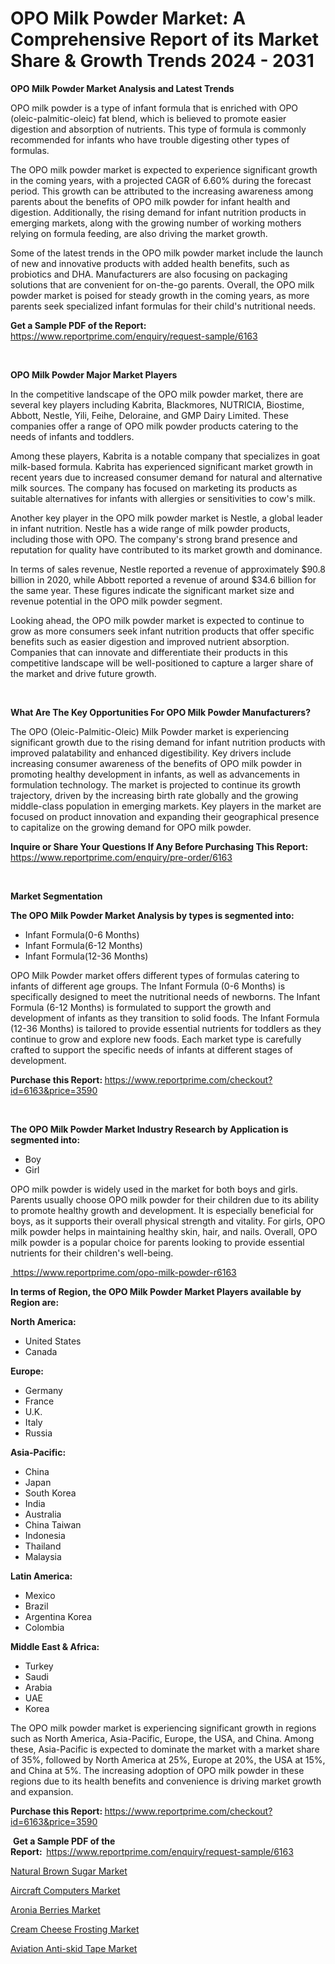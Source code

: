 <p><h1>OPO Milk Powder Market: A Comprehensive Report of its Market Share & Growth Trends 2024 - 2031</h1></p><p><strong>OPO Milk Powder Market Analysis and Latest Trends</strong></p>
<p><p>OPO milk powder is a type of infant formula that is enriched with OPO (oleic-palmitic-oleic) fat blend, which is believed to promote easier digestion and absorption of nutrients. This type of formula is commonly recommended for infants who have trouble digesting other types of formulas.</p><p>The OPO milk powder market is expected to experience significant growth in the coming years, with a projected CAGR of 6.60% during the forecast period. This growth can be attributed to the increasing awareness among parents about the benefits of OPO milk powder for infant health and digestion. Additionally, the rising demand for infant nutrition products in emerging markets, along with the growing number of working mothers relying on formula feeding, are also driving the market growth.</p><p>Some of the latest trends in the OPO milk powder market include the launch of new and innovative products with added health benefits, such as probiotics and DHA. Manufacturers are also focusing on packaging solutions that are convenient for on-the-go parents. Overall, the OPO milk powder market is poised for steady growth in the coming years, as more parents seek specialized infant formulas for their child's nutritional needs.</p></p>
<p><strong>Get a Sample PDF of the Report:&nbsp;</strong> <a href="https://www.reportprime.com/enquiry/request-sample/6163">https://www.reportprime.com/enquiry/request-sample/6163</a></p>
<p>&nbsp;</p>
<p><strong>OPO Milk Powder Major Market Players</strong></p>
<p><p>In the competitive landscape of the OPO milk powder market, there are several key players including Kabrita, Blackmores, NUTRICIA, Biostime, Abbott, Nestle, Yili, Feihe, Deloraine, and GMP Dairy Limited. These companies offer a range of OPO milk powder products catering to the needs of infants and toddlers.</p><p>Among these players, Kabrita is a notable company that specializes in goat milk-based formula. Kabrita has experienced significant market growth in recent years due to increased consumer demand for natural and alternative milk sources. The company has focused on marketing its products as suitable alternatives for infants with allergies or sensitivities to cow's milk.</p><p>Another key player in the OPO milk powder market is Nestle, a global leader in infant nutrition. Nestle has a wide range of milk powder products, including those with OPO. The company's strong brand presence and reputation for quality have contributed to its market growth and dominance.</p><p>In terms of sales revenue, Nestle reported a revenue of approximately $90.8 billion in 2020, while Abbott reported a revenue of around $34.6 billion for the same year. These figures indicate the significant market size and revenue potential in the OPO milk powder segment.</p><p>Looking ahead, the OPO milk powder market is expected to continue to grow as more consumers seek infant nutrition products that offer specific benefits such as easier digestion and improved nutrient absorption. Companies that can innovate and differentiate their products in this competitive landscape will be well-positioned to capture a larger share of the market and drive future growth.</p></p>
<p>&nbsp;</p>
<p><strong>What Are The Key Opportunities For OPO Milk Powder Manufacturers?</strong></p>
<p><p>The OPO (Oleic-Palmitic-Oleic) Milk Powder market is experiencing significant growth due to the rising demand for infant nutrition products with improved palatability and enhanced digestibility. Key drivers include increasing consumer awareness of the benefits of OPO milk powder in promoting healthy development in infants, as well as advancements in formulation technology. The market is projected to continue its growth trajectory, driven by the increasing birth rate globally and the growing middle-class population in emerging markets. Key players in the market are focused on product innovation and expanding their geographical presence to capitalize on the growing demand for OPO milk powder.</p></p>
<p><strong>Inquire or Share Your Questions If Any Before Purchasing This Report:</strong> <a href="https://www.reportprime.com/enquiry/pre-order/6163">https://www.reportprime.com/enquiry/pre-order/6163</a></p>
<p>&nbsp;</p>
<p><strong>Market Segmentation</strong></p>
<p><strong>The OPO Milk Powder Market Analysis by types is segmented into:</strong></p>
<p><ul><li>Infant Formula(0-6 Months)</li><li>Infant Formula(6-12 Months)</li><li>Infant Formula(12-36 Months)</li></ul></p>
<p><p>OPO Milk Powder market offers different types of formulas catering to infants of different age groups. The Infant Formula (0-6 Months) is specifically designed to meet the nutritional needs of newborns. The Infant Formula (6-12 Months) is formulated to support the growth and development of infants as they transition to solid foods. The Infant Formula (12-36 Months) is tailored to provide essential nutrients for toddlers as they continue to grow and explore new foods. Each market type is carefully crafted to support the specific needs of infants at different stages of development.</p></p>
<p><strong>Purchase this Report:&nbsp;</strong><a href="https://www.reportprime.com/checkout?id=6163&price=3590">https://www.reportprime.com/checkout?id=6163&price=3590</a></p>
<p>&nbsp;</p>
<p><strong>The OPO Milk Powder Market Industry Research by Application is segmented into:</strong></p>
<p><ul><li>Boy</li><li>Girl</li></ul></p>
<p><p>OPO milk powder is widely used in the market for both boys and girls. Parents usually choose OPO milk powder for their children due to its ability to promote healthy growth and development. It is especially beneficial for boys, as it supports their overall physical strength and vitality. For girls, OPO milk powder helps in maintaining healthy skin, hair, and nails. Overall, OPO milk powder is a popular choice for parents looking to provide essential nutrients for their children's well-being.</p></p>
<p><a href="https://www.reportprime.com/opo-milk-powder-r6163">&nbsp;https://www.reportprime.com/opo-milk-powder-r6163</a></p>
<p><strong>In terms of Region, the OPO Milk Powder Market Players available by Region are:</strong></p>
<p>
    <p> <strong> North America: </strong>
        <ul>
            <li>United States</li>
            <li>Canada</li>
        </ul>
        </p> 
    <p> <strong> Europe: </strong>
        <ul>
            <li>Germany</li>
            <li>France</li>
            <li>U.K.</li>
            <li>Italy</li>
            <li>Russia</li>
        </ul>
        </p> 
    <p> <strong> Asia-Pacific: </strong>
        <ul>
            <li>China</li>
            <li>Japan</li>
            <li>South Korea</li>
            <li>India</li>
            <li>Australia</li>
            <li>China Taiwan</li>
            <li>Indonesia</li>
            <li>Thailand</li>
            <li>Malaysia</li>
        </ul>
        </p> 
    <p> <strong> Latin America: </strong>
        <ul>
            <li>Mexico</li>
            <li>Brazil</li>
            <li>Argentina Korea</li>
            <li>Colombia</li>
        </ul>
        </p> 
    <p> <strong> Middle East & Africa: </strong>
        <ul>
            <li>Turkey</li>
            <li>Saudi</li>
            <li>Arabia</li>
            <li>UAE</li>
            <li>Korea</li>
        </ul>
    </p>
    </p>
<p><p>The OPO milk powder market is experiencing significant growth in regions such as North America, Asia-Pacific, Europe, the USA, and China. Among these, Asia-Pacific is expected to dominate the market with a market share of 35%, followed by North America at 25%, Europe at 20%, the USA at 15%, and China at 5%. The increasing adoption of OPO milk powder in these regions due to its health benefits and convenience is driving market growth and expansion.</p></p>
<p><strong>Purchase this Report: </strong><a href="https://www.reportprime.com/checkout?id=6163&price=3590">https://www.reportprime.com/checkout?id=6163&price=3590</a></p>
<p>&nbsp;<strong>Get a Sample PDF of the Report:&nbsp;&nbsp;</strong><a href="https://www.reportprime.com/enquiry/request-sample/6163">https://www.reportprime.com/enquiry/request-sample/6163</a></p>
<p><strong></strong></p>
<p><p><a href="https://github.com/hlspriggs/Market-Research-Report-List-1/blob/main/natural-brown-sugar-market.md">Natural Brown Sugar Market</a></p><p><a href="https://www.linkedin.com/pulse/emerging-trends-aircraft-computers-market-global-outlook-future-gt3uc?trackingId=44aulyMvTzGpCQpe9RL0Jg%3D%3D">Aircraft Computers Market</a></p><p><a href="https://github.com/BurtonGALEN/Market-Research-Report-List-1/blob/main/aronia-berries-market.md">Aronia Berries Market</a></p><p><a href="https://github.com/VincentButlerjXXf/Market-Research-Report-List-1/blob/main/cream-cheese-frosting-market.md">Cream Cheese Frosting Market</a></p><p><a href="https://www.linkedin.com/pulse/insights-aviation-anti-skid-tape-market-players-size-geographical-zxfre?trackingId=OyXxJGVBSfCzd2gKvDDp0g%3D%3D">Aviation Anti-skid Tape Market</a></p></p>
